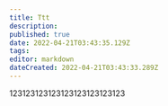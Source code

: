 ```yaml
---
title: Ttt
description: 
published: true
date: 2022-04-21T03:43:35.129Z
tags: 
editor: markdown
dateCreated: 2022-04-21T03:43:33.289Z
---
```


123123123123123123123123123